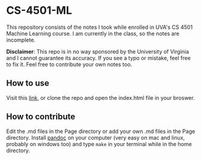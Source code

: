 # CS-4501-ML
This repository consists of the notes I took while enrolled in UVA's CS 4501 Machine Learning course.  I am currently in the class, so the notes are incomplete.

**Disclaimer**: This repo is in no way sponsored by the University of Virginia and I cannot guarantee its accuracy.  If you see a typo or mistake, feel free to fix it.  Feel free to contribute your own notes too.

## How to use
Visit this [link](https://jrodal98.github.io/CS-4501-ML), or clone the repo and open the index.html file in your broswer.

## How to contribute
Edit the .md files in the Page directory or add your own .md files in the Page directory.  Install [pandoc](https://pandoc.org/installing.html) on your computer (very easy on mac and linux, probably on windows too) and type `make` in your terminal while in the home directory.
